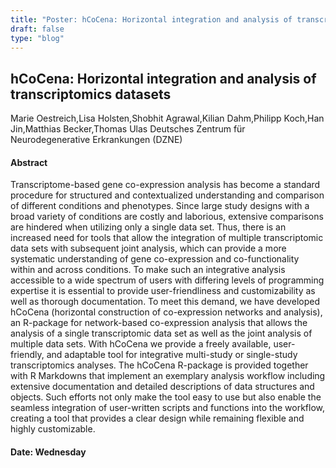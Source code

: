 ```yaml
---
title: "Poster: hCoCena: Horizontal integration and analysis of transcriptomics datasets"
draft: false
type: "blog"
---
```


## hCoCena: Horizontal integration and analysis of transcriptomics datasets
Marie Oestreich,Lisa Holsten,Shobhit Agrawal,Kilian Dahm,Philipp Koch,Han Jin,Matthias Becker,Thomas Ulas
Deutsches Zentrum für Neurodegenerative Erkrankungen (DZNE)
#### Abstract

Transcriptome-based gene co-expression analysis has become a standard procedure for structured and contextualized understanding and comparison of different conditions and phenotypes. Since large study designs with a broad variety of conditions are costly and laborious, extensive comparisons are hindered when utilizing only a single data set. Thus, there is an increased need for tools that allow the integration of multiple transcriptomic data sets with subsequent joint analysis, which can provide a more systematic understanding of gene co-expression and co-functionality within and across conditions. To make such an integrative analysis accessible to a wide spectrum of users with differing levels of programming expertise it is essential to provide user-friendliness and customizability as well as thorough documentation. To meet this demand, we have developed hCoCena (horizontal construction of co-expression networks and analysis), an R-package for network-based co-expression analysis that allows the analysis of a single transcriptomic data set as well as the joint analysis of multiple data sets. With hCoCena we provide a freely available, user-friendly, and adaptable tool for integrative multi-study or single-study transcriptomics analyses. The hCoCena R-package is provided together with R Markdowns that implement an exemplary analysis workflow including extensive documentation and detailed descriptions of data structures and objects. Such efforts not only make the tool easy to use but also enable the seamless integration of user-written scripts and functions into the workflow, creating a tool that provides a clear design while remaining flexible and highly customizable.

#### Date: Wednesday